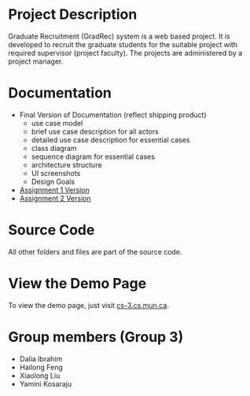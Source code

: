 # Project Description

Graduate Recruitment (GradRec) system is a web based project. It is developed to recruit the graduate students for the suitable project with required supervisor (project faculty). The projects are administered by a project manager.

# Documentation
- Final Version of Documentation (reflect shipping product)  
    - use case model
    - brief use case description for all actors
    - detailed use case description for essential cases
    - class diagram
    - sequence diagram for essential cases
    - architecture structure
    - UI screenshots
    - Design Goals
- [Assignment 1 Version](https://github.com/n6600shaw/GradRec/tree/master/Documentation/Assignment_1)
- [Assignment 2 Version](https://github.com/n6600shaw/GradRec/tree/master/Documentation/Assignment_2)

# Source Code
All other folders and files are part of the source code.

# View the Demo Page

To view the demo page, just visit [cs-3.cs.mun.ca](http://cs-3.cs.mun.ca/).

# Group members (Group 3)

- Dalia Ibrahim
- Hailong Feng
- Xiaolong Liu
- Yamini Kosaraju
